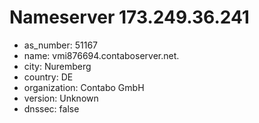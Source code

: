 # Nameserver 173.249.36.241

* as_number: 51167
* name: vmi876694.contaboserver.net.
* city: Nuremberg
* country: DE
* organization: Contabo GmbH
* version: Unknown
* dnssec: false
